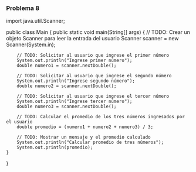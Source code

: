 





### Problema 8
import java.util.Scanner;

public class Main {
    public static void main(String[] args) {
        // TODO: Crear un objeto Scanner para leer la entrada del usuario
        Scanner scanner = new Scanner(System.in);

        // TODO: Solicitar al usuario que ingrese el primer número
        System.out.println("Ingrese primer número");
        double numero1 = scanner.nextDouble();
        
        // TODO: Solicitar al usuario que ingrese el segundo número
        System.out.println("Ingrese segundo número");
        double numero2 = scanner.nextDouble();

        // TODO: Solicitar al usuario que ingrese el tercer número
        System.out.println("Ingrese tercer número");
        double numero3 = scanner.nextDouble();

        // TODO: Calcular el promedio de los tres números ingresados por el usuario
        double promedio = (numero1 + numero2 + numero3) / 3;

        // TODO: Mostrar un mensaje y el promedio calculado
        System.out.println("Calcular promedio de tres números");
        System.out.println(promedio);
    }
}
